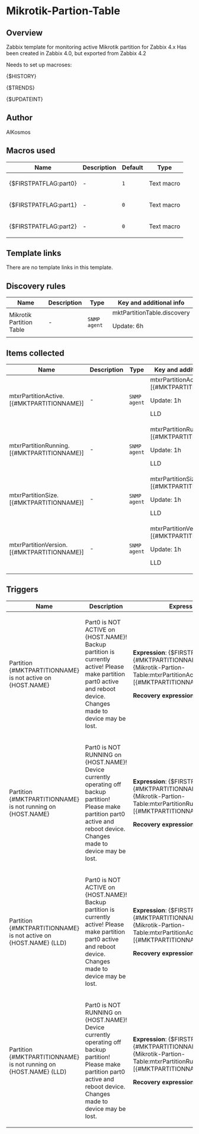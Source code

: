 # Mikrotik-Partion-Table

## Overview

Zabbix template for monitoring active Mikrotik partition for Zabbix 4.x Has been created in Zabbix 4.0, but exported from Zabbix 4.2


Needs to set up macroses:


{$HISTORY}


{$TRENDS}


{$UPDATEINT}



## Author

AlKosmos

## Macros used

|Name|Description|Default|Type|
|----|-----------|-------|----|
|{$FIRSTPATFLAG:part0}|<p>-</p>|`1`|Text macro|
|{$FIRSTPATFLAG:part1}|<p>-</p>|`0`|Text macro|
|{$FIRSTPATFLAG:part2}|<p>-</p>|`0`|Text macro|


## Template links

There are no template links in this template.

## Discovery rules

|Name|Description|Type|Key and additional info|
|----|-----------|----|----|
|Mikrotik Partition Table|<p>-</p>|`SNMP agent`|mktPartitionTable.discovery<p>Update: 6h</p>|


## Items collected

|Name|Description|Type|Key and additional info|
|----|-----------|----|----|
|mtxrPartitionActive.[{#MKTPARTITIONNAME}]|<p>-</p>|`SNMP agent`|mtxrPartitionActive.[{#MKTPARTITIONNAME}]<p>Update: 1h</p><p>LLD</p>|
|mtxrPartitionRunning.[{#MKTPARTITIONNAME}]|<p>-</p>|`SNMP agent`|mtxrPartitionRunning.[{#MKTPARTITIONNAME}]<p>Update: 1h</p><p>LLD</p>|
|mtxrPartitionSize.[{#MKTPARTITIONNAME}]|<p>-</p>|`SNMP agent`|mtxrPartitionSize.[{#MKTPARTITIONNAME}]<p>Update: 1h</p><p>LLD</p>|
|mtxrPartitionVersion.[{#MKTPARTITIONNAME}]|<p>-</p>|`SNMP agent`|mtxrPartitionVersion.[{#MKTPARTITIONNAME}]<p>Update: 1h</p><p>LLD</p>|


## Triggers

|Name|Description|Expression|Priority|
|----|-----------|----------|--------|
|Partition {#MKTPARTITIONNAME} is not active on {HOST.NAME}|<p>Part0 is NOT ACTIVE on {HOST.NAME}! Backup partition is currently active! Please make partition part0 active and reboot device. Changes made to device may be lost.</p>|<p>**Expression**: {$FIRSTPATFLAG:"{#MKTPARTITIONNAME}"} and {Mikrotik-Partion-Table:mtxrPartitionActive.[{#MKTPARTITIONNAME}].last(0)}=0</p><p>**Recovery expression**: </p>|average|
|Partition {#MKTPARTITIONNAME} is not running on {HOST.NAME}|<p>Part0 is NOT RUNNING on {HOST.NAME}! Device currently operating off backup partition! Please make partition part0 active and reboot device. Changes made to device may be lost.</p>|<p>**Expression**: {$FIRSTPATFLAG:"{#MKTPARTITIONNAME}"} and {Mikrotik-Partion-Table:mtxrPartitionRunning.[{#MKTPARTITIONNAME}].last(0)}=0</p><p>**Recovery expression**: </p>|average|
|Partition {#MKTPARTITIONNAME} is not active on {HOST.NAME} (LLD)|<p>Part0 is NOT ACTIVE on {HOST.NAME}! Backup partition is currently active! Please make partition part0 active and reboot device. Changes made to device may be lost.</p>|<p>**Expression**: {$FIRSTPATFLAG:"{#MKTPARTITIONNAME}"} and {Mikrotik-Partion-Table:mtxrPartitionActive.[{#MKTPARTITIONNAME}].last(0)}=0</p><p>**Recovery expression**: </p>|average|
|Partition {#MKTPARTITIONNAME} is not running on {HOST.NAME} (LLD)|<p>Part0 is NOT RUNNING on {HOST.NAME}! Device currently operating off backup partition! Please make partition part0 active and reboot device. Changes made to device may be lost.</p>|<p>**Expression**: {$FIRSTPATFLAG:"{#MKTPARTITIONNAME}"} and {Mikrotik-Partion-Table:mtxrPartitionRunning.[{#MKTPARTITIONNAME}].last(0)}=0</p><p>**Recovery expression**: </p>|average|
